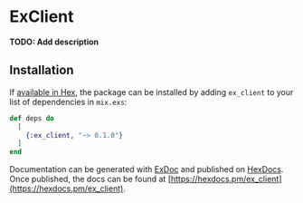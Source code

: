 # ExClient

**TODO: Add description**

## Installation

If [available in Hex](https://hex.pm/docs/publish), the package can be installed
by adding `ex_client` to your list of dependencies in `mix.exs`:

```elixir
def deps do
  [
    {:ex_client, "~> 0.1.0"}
  ]
end
```

Documentation can be generated with [ExDoc](https://github.com/elixir-lang/ex_doc)
and published on [HexDocs](https://hexdocs.pm). Once published, the docs can
be found at [https://hexdocs.pm/ex_client](https://hexdocs.pm/ex_client).

